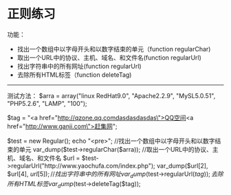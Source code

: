 # 正则练习

功能：
 - 找出一个数组中以字母开头和以数字结束的单元（function regularChar)
 - 取出一个URL中的协议、主机、域名、和文件名(function regularUrl)
 - 找出字符串中的所有网址(function regularUrl)
 - 去除所有HTML标签（function deleteTag)

---

测试方法：
$arra = array("linux RedHat9.0", "Apache2.2.9", "MySL5.0.51", "PHP5.2.6", "LAMP", "100");

$tag  = "<tr><td><a href=\"http://qzone.qq.comdasdasdasdas\">QQ空间</a></td><td><a href=\"http://www.ganji.com\">赶集网</a></td>";

$test = new Regular();
echo "<pre>";
//找出一个数组中以字母开头和以数字结束的单元
var_dump($test->regularChar($arra));
//取出一个URL中的协议、主机、域名、和文件名
$url = $test->regularUrl("http://www.yaochufa.com/index.php");
var_dump($url[2], $url[4], $url[5]);
//找出字符串中的所有网址
var_dump($test->regularUrl($tag));
去除所有HTML标签
var_dump($test->deleteTag($tag));
